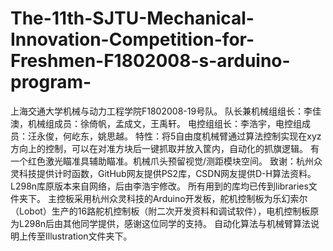 # The-11th-SJTU-Mechanical-Innovation-Competition-for-Freshmen-F1802008-s-arduino-program-
上海交通大学机械与动力工程学院F1802008-19号队。
队长兼机械组组长：李佳澳，机械组成员：徐倚帆，孟成文，王禹轩。
电控组组长：李浩宇，电控组成员：汪永俊，何屹东，姚思越。
特性：将5自由度机械臂通过算法控制实现在xyz方向上的控制，可以在对准方块后一键抓取并放入筐内，自动化的抓旗逻辑。
有一个红色激光瞄准具辅助瞄准。机械爪头预留视觉/测距模块空间。
致谢：杭州众灵科技提供计时函数，GitHub网友提供PS2库，CSDN网友提供D-H算法资料。
L298n库原版本来自网络，后由李浩宇修改。
所有用到的库均已传到libraries文件夹下。
主控板采用杭州众灵科技的Arduino开发板，舵机控制板为乐幻索尔（Lobot）生产的16路舵机控制板（附二次开发资料和调试软件），电机控制板原为L298n后由其他同学提供，感谢这位同学的支持。
自动化算法与机械臂算法说明上传至Illustration文件夹下。
